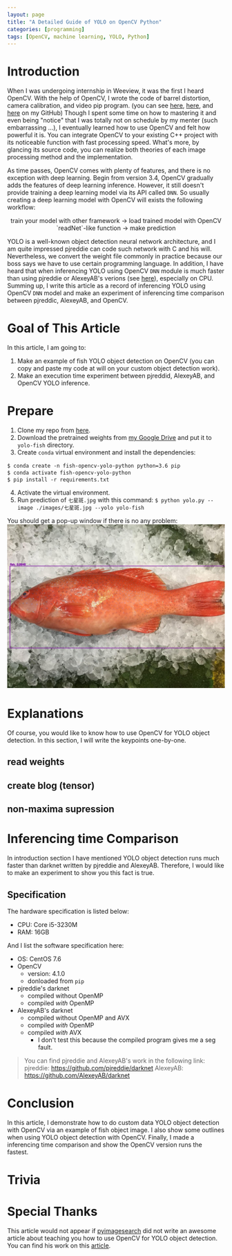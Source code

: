```yaml
---
layout: page
title: "A Detailed Guide of YOLO on OpenCV Python"
categories: [programming]
tags: [OpenCV, machine learning, YOLO, Python]
---
```


# Introduction
When I was undergoing internship in Weeview, it was the first I
heard OpenCV. With the help of OpenCV, I wrote the code of barrel 
distortion, camera calibration, and video pip program. (you can 
see [here](https://github.com/Cuda-Chen/lens-distortion/tree/master/LD), [here](https://github.com/Cuda-Chen/camera-Calibration), and [here](https://github.com/Cuda-Chen/lens-distortion/tree/master/0percent) on my GitHub)
Though I spent some time on how to mastering it and even being "notice"
that I was totally not on schedule by my menter (such embarrassing ...),
I eventually learned how to use OpenCV and felt how powerful it is.
You can integrate OpenCV to your existing C++ project with its
noticeable function with fast processing speed. What's more,
by glancing its source code, you can realize both theories of
each image processing method and the implementation.

As time passes, OpenCV comes with plenty of features, and there
is no exception with deep learning. Begin from version 3.4, OpenCV
gradually adds the features of deep learning inference. However, it
still doesn't provide training a deep learning model via its API called `DNN`.
So usually creating a deep learning model with OpenCV will exists 
the following workflow:
<center>train your model with other framework -> load trained model with OpenCV `readNet`-like function -> make prediction</center>

YOLO is a well-known object detection neural network architecture,
and I am quite impressed pjreddie can code such network with C and
his will. Nevertheless, we convert the weight file commonly in
practice because our boss says we have to use certain programming
language. In addition, I have heard that when inferencing YOLO
using OpenCV `DNN` module is much faster than using pjreddie or AlexeyAB's verions (see [here](https://www.learnopencv.com/deep-learning-based-object-detection-using-yolov3-with-opencv-python-c/)),
especially on CPU. Summing up, I write this article as a record
of inferencing YOLO using OpenCV `DNN` model and make an experiment
of inferencing time comparison between pjreddic, AlexeyAB, and OpenCV.

# Goal of This Article
In this article, I am going to:
1. Make an example of fish YOLO object detection on OpenCV (you can 
copy and paste my code at will on your custom object detection work).
2. Make an execution time experiment between pjreddid, AlexeyAB, and OpenCV YOLO inference.

# Prepare
1. Clone my repo from [here](https://github.com/Cuda-Chen/fish-opencv-yolo-python).
2. Download the pretrained weights from [my Google Drive](https://drive.google.com/file/d/1L6JgzbFhC7Bb_5w_V-stAkPSgMplvsmq/view?usp=sharing) and put it to `yolo-fish`
directory.
3. Create `conda` virtual environment and install the dependencies:
```
$ conda create -n fish-opencv-yolo-python python=3.6 pip 
$ conda activate fish-opencv-yolo-python
$ pip install -r requirements.txt
```
4. Activate the virtual environment.
5. Run prediction of `七星斑.jpg` with this command: `$ python yolo.py --image ./images/七星斑.jpg --yolo yolo-fish`

You should get a pop-up window if there is no any problem:
![image alt](/assets/images/2019/11/29/2019-10-29-00.jpg)

# Explanations
Of course, you would like to know how to use OpenCV for YOLO object detection.
In this section, I will write the keypoints one-by-one.

## read weights

## create blog (tensor)

## non-maxima supression

# Inferencing time Comparison
In introduction section I have mentioned YOLO object detection runs much faster than darknet written by
pjreddie and AlexeyAB. Therefore, I would like to make an experiment to show you this fact is true.

## Specification
The hardware specification is listed below:
- CPU: Core i5-3230M
- RAM: 16GB

And I list the software specification here:
- OS: CentOS 7.6
- OpenCV
    - version: 4.1.0
    - donloaded from `pip`
- pjreddie's darknet
    - compiled without OpenMP
    - compiled *with* OpenMP
- AlexeyAB's darknet
    - compiled without OpenMP and AVX
    - compiled *with* OpenMP
    - compiled *with* AVX 
        - I don't test this because the compiled program gives me a seg fault.

> You can find pjreddie and AlexeyAB's work in the following link:
> pjreddie: https://github.com/pjreddie/darknet
> AlexeyAB: https://github.com/AlexeyAB/darknet

# Conclusion
In this article, I demonstrate how to do custom data YOLO object detection with OpenCV via
an example of fish object image. I also show some outlines when using YOLO object detection
with OpenCV. Finally, I made a inferencing time comparison and show the OpenCV version runs
the fastest.

# Trivia

# Special Thanks
This article would not appear if [pyimagesearch](https://www.pyimagesearch.com/) did not write an awesome
article about teaching you how to use OpenCV for YOLO object detection. You can find his work on this
[article](https://www.pyimagesearch.com/2018/11/12/yolo-object-detection-with-opencv/).
